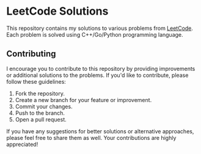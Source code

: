 # LeetCode Solutions

This repository contains my solutions to various problems from [LeetCode](https://leetcode.com/). Each problem is solved using C++/Go/Python programming language.

## Contributing

I encourage you to contribute to this repository by providing improvements or additional solutions to the problems. If you'd like to contribute, please follow these guidelines:

1. Fork the repository.
2. Create a new branch for your feature or improvement.
3. Commit your changes.
4. Push to the branch.
5. Open a pull request.

If you have any suggestions for better solutions or alternative approaches, please feel free to share them as well. Your contributions are highly appreciated!
